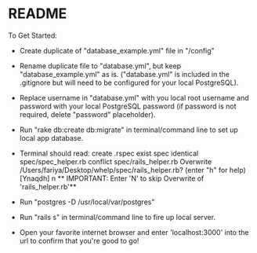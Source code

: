 # README

To Get Started:

* Create duplicate of "database_example.yml" file in "/config"

* Rename duplicate file to "database.yml", but keep "database_example.yml" as is. ("database.yml" is included in the .gitignore but will need to be configured for your local PostgreSQL).

* Replace username in "database.yml" with you local root username and password with your local PostgreSQL password (if password is not required, delete "password" placeholder).

* Run "rake db:create db:migrate" in terminal/command line to set up local app database.


* Terminal should read:
      create  .rspec
       exist  spec
    identical  spec/spec_helper.rb
    conflict  spec/rails_helper.rb
    Overwrite /Users/fariya/Desktop/whelp/spec/rails_helper.rb? (enter "h" for help) [Ynaqdh] n
    ** IMPORTANT: Enter 'N' to skip Overwrite of 'rails_helper.rb'**

* Run "postgres -D /usr/local/var/postgres"

* Run "rails s" in terminal/command line to fire up local server.


* Open your favorite internet browser and enter 'localhost:3000' into the url to confirm that you're good to go!
